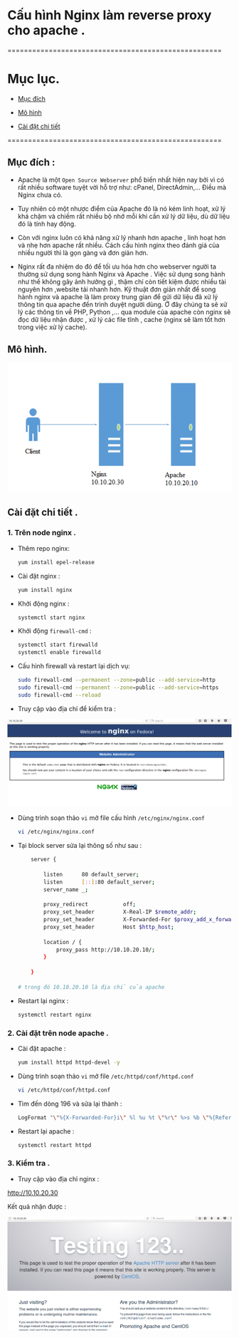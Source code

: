 # Cấu hình Nginx làm reverse proxy cho apache .

====================================================

# Mục lục.

- [Mục đích](#md)

- [Mô hình](#mh)

- [Cài đặt chi tiết](#cd)

====================================================
<a name="md"></a>
## Mục đích :

- Apache là một `Open Source Webserver` phổ biến nhất hiện nay bởi vì có rất nhiều software tuyệt vời hỗ trợ như: cPanel, DirectAdmin,... Điều mà Nginx chưa có. 

- Tuy nhiên có một nhược điểm của Apache đó là nó kém linh hoạt, xử lý khá chậm và chiếm rất nhiều bộ nhớ mỗi khi cần xử lý dữ liệu, dù dữ liệu đó là tính hay động. 

- Còn với nginx luôn có khả năng xử lý nhanh hơn apache , linh hoạt hơn và nhẹ hơn apache rất nhiều. Cách cấu hình nginx theo đánh giá của nhiều người thì là gọn gàng và đơn giản hơn.

- Nginx rất đa nhiệm do đó để tối ưu hóa hơn cho webserver người ta thường sử dụng song hành Nginx và Apache . Việc sử dụng song hành như thế không gây ảnh hưởng gì , thậm chí còn tiết kiệm được nhiều tài nguyên hơn ,website tải nhanh hơn. Kỹ thuật đơn giản nhất để song hành nginx và apache là làm proxy trung gian để gửi dữ liệu đã xử lý thông tin qua apache đến trình duyệt người dùng.  Ở đây chúng ta sẽ xử lý các thông tin về PHP, Python ,... qua module của apache còn nginx sẽ đọc dữ liệu nhận được , xử lý các file tĩnh , cache (nginx sẽ làm tốt hơn trong việc xử lý cache).
<a name="mh"></a>
## Mô hình.

![proxy_reverse](/images/proxy_reverse.png)
<a name="cd"></a>
## Cài đặt chi tiết .

### 1. Trên node nginx .

- Thêm repo nginx:

    ```sh
    yum install epel-release
    ```

- Cài đặt nginx :

    ```sh
    yum install nginx

    ```

- Khởi động nginx :

    ```sh
    systemctl start nginx
    ```

- Khởi động `firewall-cmd` :

    ```sh
    systemctl start firewalld
    systemctl enable firewalld
    ```

- Cấu hình firewall  và restart lại dịch vụ:

    ```sh
    sudo firewall-cmd --permanent --zone=public --add-service=http 
    sudo firewall-cmd --permanent --zone=public --add-service=https
    sudo firewall-cmd --reload

    ```

- Truy cập vào địa chỉ để kiểm tra :

![centos_install](/images/centos_install.png)

- Dùng trình soạn thảo `vi` mở file cấu hình `/etc/nginx/nginx.conf `

    ```sh
    vi /etc/nginx/nginx.conf 
    ```

- Tại block server sửa lại thông số như sau :

    ```sh
        server {

            listen      80 default_server;
            listen      [::]:80 default_server;
            server_name _;

            proxy_redirect           off;
            proxy_set_header         X-Real-IP $remote_addr;
            proxy_set_header         X-Forwarded-For $proxy_add_x_forwarded_for;
            proxy_set_header         Host $http_host;

            location / {
                proxy_pass http://10.10.20.10/;
            }

        }

    # trong đó 10.10.20.10 là địa chỉ của apache
    ```

- Restart lại nginx :

    ```sh
    systemctl restart nginx 
    ```

### 2. Cài đặt trên node apache .

- Cài đặt apache :

    ```sh
    yum install httpd httpd-devel -y
    ```

- Dùng trình soạn thảo `vi` mở file `/etc/httpd/conf/httpd.conf`

    ```sh
    vi /etc/httpd/conf/httpd.conf 
    ```

- Tìm đến dòng 196 và sửa lại thành :

    ```sh
    LogFormat "\"%{X-Forwarded-For}i\" %l %u %t \"%r\" %>s %b \"%{Referer}i\" \"%{User-Agent}i\"" combined 
    ```

- Restart lại apache :

    ```sh
    systemctl restart httpd 
    ```

### 3. Kiểm tra .

- Truy cập vào địa chỉ nginx :

http://10.10.20.30

Kết quả nhận được :

![proxy](/images/proxy.png)
